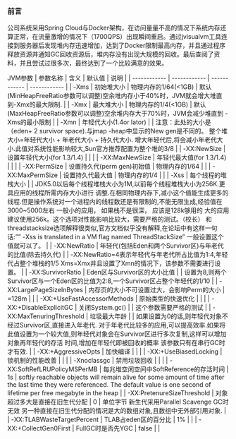 ### 前言

公司系统采用Spring Cloud与Docker架构，在访问量量不高的情况下系统内存还算正常，在流量激增的情况下（1700QPS）出现瞬间重启。通过jvisualvm工具连接到服务器后发现堆内存迅速增加，达到了Docker限制最高内存，并且通过程序释放资源并通知GC回收资源后，堆内存没有出现大规模的回收。最后查阅了资料，并且尝试过很多次，最终达到了一个比较满意的效果。

JVM参数
|  参数名称 | 含义  | 默认值  | 说明  |
| ------------ | ------------ | ------------ | ------------ |
| -Xms  | 初始堆大小  | 物理内存的1/64(<1GB)  | 默认(MinHeapFreeRatio参数可以调整)空余堆内存小于40%时，JVM就会增大堆直到-Xmx的最大限制.  |
| -Xmx  | 最大堆大小  | 物理内存的1/4(<1GB)  |  默认(MaxHeapFreeRatio参数可以调整)空余堆内存大于70%时，JVM会减少堆直到 -Xms的最小限制 |
| -Xmn  | 年轻代大小(1.4or lator)  |   | 注意：此处的大小是（eden+ 2 survivor space).与jmap -heap中显示的New gen是不同的。 整个堆大小=年轻代大小 + 年老代大小 + 持久代大小. 增大年轻代后,将会减小年老代大小.此值对系统性能影响较大,Sun官方推荐配置为整个堆的3/8  |
| -XX:NewSize  |  设置年轻代大小(for 1.3/1.4) |   |   |
| -XX:MaxNewSize  |  年轻代最大值(for 1.3/1.4) |   |   |
| -XX:PermSize |  设置持久代(perm gen)初始值 | 物理内存的1/64  |   |
| -XX:MaxPermSize  |  设置持久代最大值 | 物理内存的1/4  |   |
| -Xss  | 每个线程的堆栈大小  |   | JDK5.0以后每个线程堆栈大小为1M,以前每个线程堆栈大小为256K.更具应用的线程所需内存大小进行 调整.在相同物理内存下,减小这个值能生成更多的线程.但是操作系统对一个进程内的线程数还是有限制的,不能无限生成,经验值在3000~5000左右 一般小的应用， 如果栈不是很深， 应该是128k够用的 大的应用建议使用256k。这个选项对性能影响比较大，需要严格的测试。（校长） 和threadstacksize选项解释很类似,官方文档似乎没有解释,在论坛中有这样一句话:”” -Xss is translated in a VM flag named ThreadStackSize” 一般设置这个值就可以了。  |
| -XX:NewRatio  | 年轻代(包括Eden和两个Survivor区)与年老代的比值(除去持久代)  |   |  -XX:NewRatio=4表示年轻代与年老代所占比值为1:4,年轻代占整个堆栈的1/5 Xms=Xmx并且设置了Xmn的情况下，该参数不需要进行设置。 |
| -XX:SurvivorRatio  | Eden区与Survivor区的大小比值  |   | 设置为8,则两个Survivor区与一个Eden区的比值为2:8,一个Survivor区占整个年轻代的1/10  |
| -XX:LargePageSizeInBytes  | 内存页的大小不可设置过大，会影响Perm的大小  | =128m  |   |
| -XX:+UseFastAccessorMethods  | 原始类型的快速优化  |   |   |
| -XX:+DisableExplicitGC	  | 关闭System.gc()  |   | 这个参数需要严格的测试  |
| -XX:MaxTenuringThreshold  | 垃圾最大年龄  |   |  如果设置为0的话,则年轻代对象不经过Survivor区,直接进入年老代. 对于年老代比较多的应用,可以提高效率.如果将此值设置为一个较大值,则年轻代对象会在Survivor区进行多次复制,这样可以增加对象再年轻代的存活 时间,增加在年轻代即被回收的概率 该参数只有在串行GC时才有效. |
| -XX:+AggressiveOpts	  |  加快编译 |   |   |
| -XX:+UseBiasedLocking  | 锁机制的性能改善  |   |   |
| -Xnoclassgc  | 禁用垃圾回收	  |   |   |
|  -XX:SoftRefLRUPolicyMSPerMB	 | 每兆堆空闲空间中SoftReference的存活时间  |  1s |  softly reachable objects will remain alive for some amount of time after the last time they were referenced. The default value is one second of lifetime per free megabyte in the heap |
|  -XX:PretenureSizeThreshold	 | 对象超过多大是直接在旧生代分配  |  0 |  单位字节 新生代采用Parallel Scavenge GC时无效 另一种直接在旧生代分配的情况是大的数组对象,且数组中无外部引用对象. |
|  -XX:TLABWasteTargetPercent	 | TLAB占eden区的百分比  |  1% |   |
|  -XX:+CollectGen0First	 |  FullGC时是否先YGC |  false |   |



